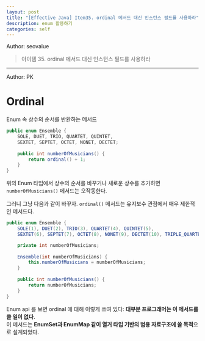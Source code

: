 ```yaml
---
layout: post
title: "[Effective Java] Item35. ordinal 메서드 대신 인스턴스 필드를 사용하라"
description: enum 활용하기
categories: self
---
```


Author: seovalue

> 아이템 35. ordinal 메서드 대신 인스턴스 필드를 사용하라

-----

Author: PK

# Ordinal
Enum 속 상수의 순서를 반환하는 메서드
```java
public enum Ensemble {
    SOLE, DUET, TRIO, QUARTET, QUINTET,
    SEXTET, SEPTET, OCTET, NONET, DECTET;
    
    public int numberOfMusicians() {
        return ordinal() + 1;
    }
}
```
위의 Enum 타입에서 상수의 순서를 바꾸거나 새로운 상수를 추가하면 `numberOfMusicians()` 메서드는 오작동한다.

그러니 그냥 다음과 같이 바꾸자. `ordinal()` 메서드는 유지보수 관점에서 매우 제한적인 메서드다.
```java
public enum Ensemble {
    SOLE(1), DUET(2), TRIO(3), QUARTET(4), QUINTET(5),
    SEXTET(6), SEPTET(7), OCTET(8), NONET(9), DECTET(10), TRIPLE_QUARTET(12);

    private int numberOfMusicians;
    
    Ensemble(int numberOfMusicians) {
        this.numberOfMusicians = numberOfMusicians;
    }
    
    public int numberOfMusicians() {
        return numberOfMusicians;
    }
}
```
Enum api 를 보면 ordinal 에 대해 이렇게 쓰여 있다:
**대부분 프로그래머는 이 메서드를 쓸 일이 없다.**<br>
이 메서드는 **EnumSet과 EnumMap 같이 열거 타입 기반의 범용 자료구조에 쓸 목적**으로 설계되었다.
